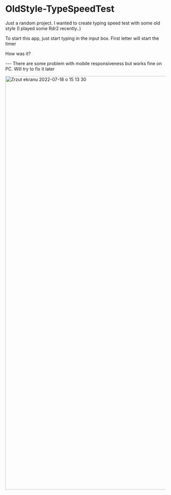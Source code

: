 # OldStyle-TypeSpeedTest
Just a random project. I wanted to create typing speed test with some old style (I played some Rdr2 recently..)

To start this app, just start typing in the input box. First letter will start the timer

How was it?


--- There are some problem with mobile responsiveness but works fine on PC. Will try to fix it later

<img width="1298" alt="Zrzut ekranu 2022-07-18 o 15 13 30" src="https://user-images.githubusercontent.com/61027817/179518987-2c4a37bd-571f-4e19-bcde-8c8e85c41abe.png">
